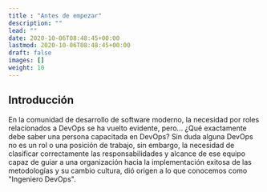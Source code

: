 ```yaml
---
title : "Antes de empezar"
description: ""
lead: ""
date: 2020-10-06T08:48:45+00:00
lastmod: 2020-10-06T08:48:45+00:00
draft: false
images: []
weight: 10
---
```


## Introducción

En la comunidad de desarrollo de software moderno, la necesidad por roles relacionados a DevOps se ha vuelto evidente, pero... ¿Qué exactamente debe saber una persona capacitada en DevOps? Sin duda alguna DevOps no es un rol o una posición de trabajo, sin embargo, la necesidad de clasificar correctamente las responsabilidades y alcance de ese equipo capaz de guiar a una organización hacia la implementación exitosa de las metodologías y su cambio cultura, dió origen a lo que conocemos como "Ingeniero DevOps".
